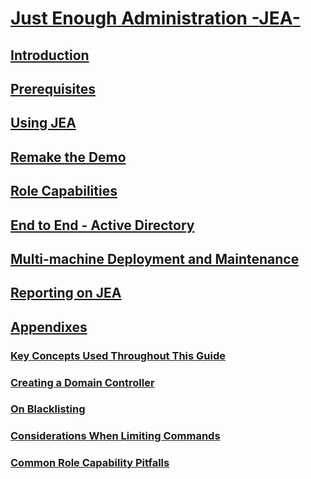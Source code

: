 # [Just Enough Administration -**JEA**-](README.md)
##  [Introduction](jea-guide.md#introduction)
##  [Prerequisites](jea-guide.md#prerequisites)
##  [Using JEA](jea-guide.md#using-jea)
##  [Remake the Demo](jea-guide.md#remake-the-demo-endpoint)
##  [Role Capabilities](jea-guide.md#role-capabilities)
##  [End to End - Active Directory](jea-guide.md#end-to-end---active-directory)
##  [Multi-machine Deployment and Maintenance](jea-guide.md#multi-machine-deployment-and-maintenance)
##  [Reporting on JEA](jea-guide.md#reporting-on-jea)
##  [Appendixes](jea-guide.md#appendix)
###  [Key Concepts Used Throughout This Guide](jea-guide.md#Key-Concepts-Used-Throughout-This-Guide)
###  [Creating a Domain Controller](jea-guide.md#creating-a-domain-controller)
###  [On Blacklisting](jea-guide.md#On-Blacklisting)
###  [Considerations When Limiting Commands](jea-guide.md#Considerations-When-Limiting-Commands)
###  [Common Role Capability Pitfalls](jea-guide.md#Common-Role-Capability-Pitfalls)
